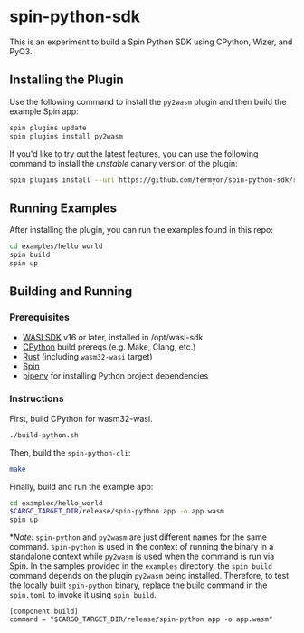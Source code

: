 # spin-python-sdk

This is an experiment to build a Spin Python SDK using CPython, Wizer, and PyO3.

## Installing the Plugin

Use the following command to install the `py2wasm` plugin and then build the example Spin app:

```bash
spin plugins update
spin plugins install py2wasm
```

If you'd like to try out the latest features, you can use the following command to install the *unstable* canary version of the plugin:

```bash
spin plugins install --url https://github.com/fermyon/spin-python-sdk/releases/download/canary/py2wasm.json
```
 
## Running Examples

After installing the plugin, you can run the examples found in this repo:

```bash
cd examples/hello world
spin build
spin up
```

## Building and Running

### Prerequisites

- [WASI SDK](https://github.com/WebAssembly/wasi-sdk) v16 or later, installed in /opt/wasi-sdk
- [CPython](https://github.com/python/cpython) build prereqs (e.g. Make, Clang, etc.)
- [Rust](https://rustup.rs/) (including `wasm32-wasi` target)
- [Spin](https://github.com/fermyon/spin)
- [pipenv](https://pypi.org/project/pipenv/) for installing Python project dependencies

### Instructions

First, build CPython for wasm32-wasi.

```bash
./build-python.sh
```

Then, build the `spin-python-cli`:

```bash
make
```

Finally, build and run the example app:

```bash
cd examples/hello_world
$CARGO_TARGET_DIR/release/spin-python app -o app.wasm
spin up
```

**Note:* `spin-python` and `py2wasm` are just different names for the same command. `spin-python` is used in the context of running the binary in a standalone context while `py2wasm` is  used when the command is run via Spin. In the samples provided in the `examples` directory, the `spin build` command depends on the plugin `py2wasm` being installed. Therefore, to test the locally built `spin-python` binary, replace the build command in the `spin.toml` to invoke it using `spin build`.

```
[component.build]
command = "$CARGO_TARGET_DIR/release/spin-python app -o app.wasm"
```
